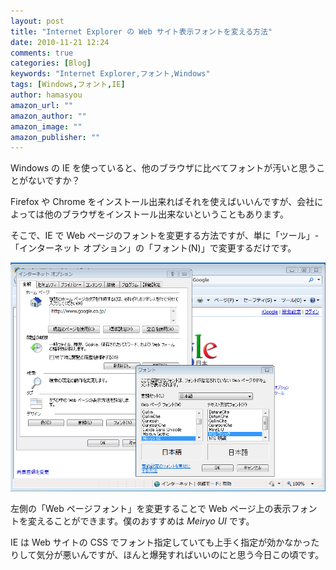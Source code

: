 ```yaml
---
layout: post
title: "Internet Explorer の Web サイト表示フォントを変える方法"
date: 2010-11-21 12:24
comments: true
categories: [Blog]
keywords: "Internet Explorer,フォント,Windows"
tags: [Windows,フォント,IE]
author: hamasyou
amazon_url: ""
amazon_author: ""
amazon_image: ""
amazon_publisher: ""
---
```


Windows の IE を使っていると、他のブラウザに比べてフォントが汚いと思うことがないですか？

Firefox や Chrome をインストール出来ればそれを使えばいいんですが、会社によっては他のブラウザをインストール出来ないということもあります。

そこで、IE で Web ページのフォントを変更する方法ですが、単に「ツール」-「インターネット オプション」の「フォント(N)」で変更するだけです。

<img alt="スクリーンショット（2010-11-21 12.19.36）.png" src="/images/%E3%82%B9%E3%82%AF%E3%83%AA%E3%83%BC%E3%83%B3%E3%82%B7%E3%83%A7%E3%83%83%E3%83%88%EF%BC%882010-11-21%2012.19.36%EF%BC%89.png" width="693" class="mt-image-none" style="" />

左側の「Web ページフォント」を変更することで Web ページ上の表示フォントを変えることができます。僕のおすすめは <em>Meiryo UI</em> です。

IE は Web サイトの CSS でフォント指定していても上手く指定が効かなかったりして気分が悪いんですが、ほんと爆発すればいいのにと思う今日この頃です。
